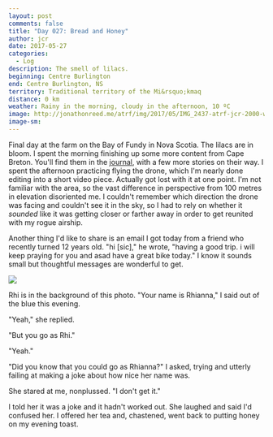 ```yaml
---
layout: post
comments: false
title: "Day 027: Bread and Honey"
author: jcr
date: 2017-05-27
categories:
  - Log
description: The smell of lilacs.
beginning: Centre Burlington
end: Centre Burlington, NS
territory: Traditional territory of the Mi&rsquo;kmaq 
distance: 0 km
weather: Rainy in the morning, cloudy in the afternoon, 10 ºC
image: http://jonathonreed.me/atrf/img/2017/05/IMG_2437-atrf-jcr-2000-web.jpg
image-sm:
---
```


Final day at the farm on the Bay of Fundy in Nova Scotia. The lilacs are in bloom. I spent the morning finishing up some more content from Cape Breton. You'll find them in the <a href="http://jonathonreed.me/atrf/">journal</a>, with a few more stories on their way. I spent the afternoon practicing flying the drone, which I'm nearly done editing into a short video piece. Actually got lost with it at one point. I'm not familiar with the area, so the vast difference in perspective from 100 metres in elevation disoriented me. I couldn't remember which direction the drone was facing and couldn't see it in the sky, so I had to rely on whether it <i>sounded</i> like it was getting closer or farther away in order to get reunited with my rogue airship.

Another thing I'd like to share is an email I got today from a friend who recently turned 12 years old. "hi [sic]," he wrote, "having a good trip. i will keep praying for you and asad have a great bike today." I know it sounds small but thoughtful messages are wonderful to get.

<img src="http://jonathonreed.me/atrf/img/2017/05/IMG_2437-atrf-jcr-2000-web.jpg">

Rhi is in the background of this photo. "Your name is Rhianna," I said out of the blue this evening.

"Yeah," she replied.

"But you go as Rhi."

"Yeah."

"Did you know that you could go as Rhianna?" I asked, trying and utterly failing at making a joke about how nice her name was.

She stared at me, nonplussed. "I don't get it."

I told her it was a joke and it hadn't worked out. She laughed and said I'd confused her. I offered her tea and, chastened, went back to putting honey on my evening toast.